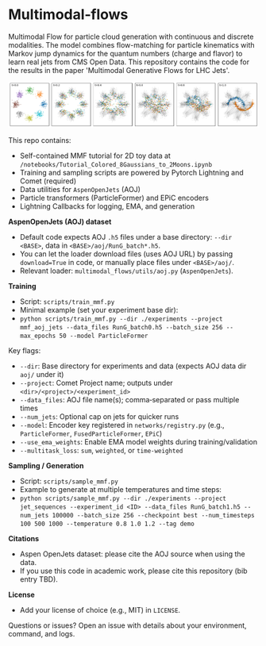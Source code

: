 # Multimodal‑flows

Multimodal Flow for particle cloud generation with continuous and discrete modalities. The model combines flow-matching for particle kinematics with Markov jump dynamics for the quantum numbers (charge and flavor) to learn real jets from CMS Open Data. This repository contains the code for the results in the paper 'Multimodal Generative Flows for LHC Jets'.

![plot](./notebooks/trajectories.png)

This repo contains:
- Self-contained MMF tutorial for 2D toy data at `/notebooks/Tutorial_Colored_8Gaussians_to_2Moons.ipynb`
- Training and sampling scripts are powered by Pytorch Lightning and Comet (required)
- Data utilities for `AspenOpenJets` (AOJ)
- Particle transformers (ParticleFormer) and EPiC encoders
- Lightning Callbacks for logging, EMA, and generation

**AspenOpenJets (AOJ) dataset**
- Default code expects AOJ `.h5` files under a base directory: `--dir <BASE>`, data in `<BASE>/aoj/RunG_batch*.h5`.
- You can let the loader download files (uses AOJ URL) by passing `download=True` in code, or manually place files under `<BASE>/aoj/`.
- Relevant loader: `multimodal_flows/utils/aoj.py` (`AspenOpenJets`).

**Training**
- Script: `scripts/train_mmf.py`
- Minimal example (set your experiment base dir):
- `python scripts/train_mmf.py --dir ./experiments --project mmf_aoj_jets --data_files RunG_batch0.h5 --batch_size 256 --max_epochs 50 --model ParticleFormer`

Key flags:
- `--dir`: Base directory for experiments and data (expects AOJ data dir `aoj/` under it)
- `--project`: Comet Project name; outputs under `<dir>/<project>/<experiment_id>`
- `--data_files`: AOJ file name(s); comma‑separated or pass multiple times
- `--num_jets`: Optional cap on jets for quicker runs
- `--model`: Encoder key registered in `networks/registry.py` (e.g., `ParticleFormer`, `FusedParticleFormer`, `EPiC`)
- `--use_ema_weights`: Enable EMA model weights during training/validation
- `--multitask_loss`: `sum`, `weighted`, or `time-weighted`

**Sampling / Generation**
- Script: `scripts/sample_mmf.py`
- Example to generate at multiple temperatures and time steps:
- `python scripts/sample_mmf.py --dir ./experiments --project jet_sequences --experiment_id <ID> --data_files RunG_batch1.h5 --num_jets 100000 --batch_size 256 --checkpoint best --num_timesteps 100 500 1000 --temperature 0.8 1.0 1.2 --tag demo`


**Citations**
- Aspen OpenJets dataset: please cite the AOJ source when using the data.
- If you use this code in academic work, please cite this repository (bib entry TBD).

**License**
- Add your license of choice (e.g., MIT) in `LICENSE`.

Questions or issues? Open an issue with details about your environment, command, and logs.
